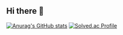 ## Hi there 👋

[![Anurag's GitHub stats](https://github-readme-stats.vercel.app/api?username=wjddn0719)](https://github.com/anuraghazra/github-readme-stats)
[![Solved.ac Profile](http://mazassumnida.wtf/api/v2/generate_badge?boj=wjddnlee)](https://solved.ac/wjddnlee)


